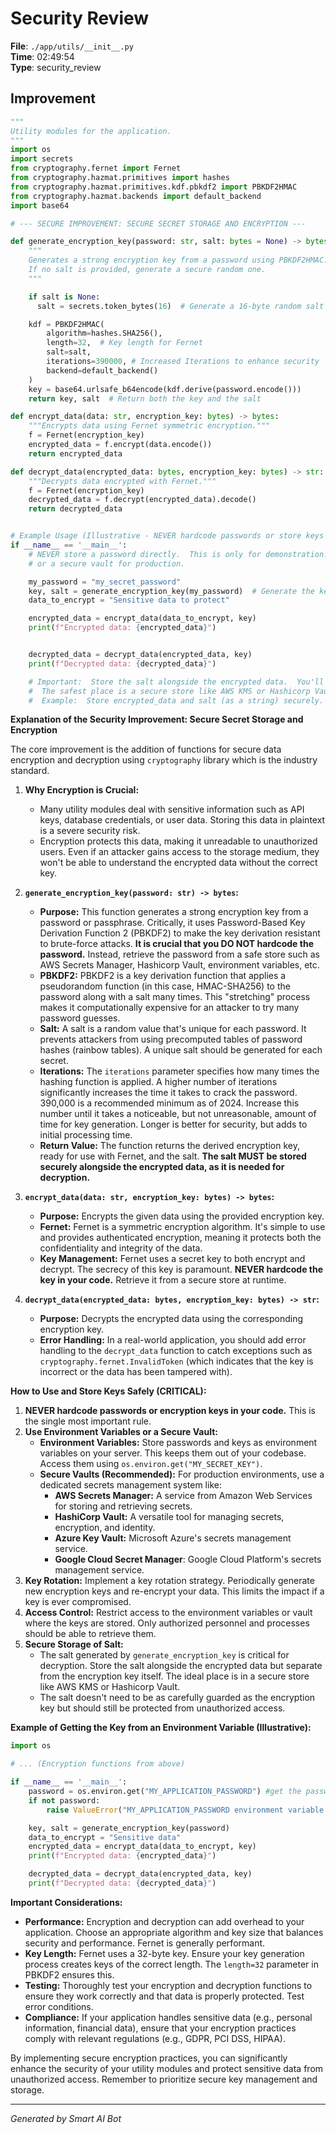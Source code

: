 # Security Review

**File**: `./app/utils/__init__.py`  
**Time**: 02:49:54  
**Type**: security_review

## Improvement

```python
"""
Utility modules for the application.
"""
import os
import secrets
from cryptography.fernet import Fernet
from cryptography.hazmat.primitives import hashes
from cryptography.hazmat.primitives.kdf.pbkdf2 import PBKDF2HMAC
from cryptography.hazmat.backends import default_backend
import base64

# --- SECURE IMPROVEMENT: SECURE SECRET STORAGE AND ENCRYPTION ---

def generate_encryption_key(password: str, salt: bytes = None) -> bytes:
    """
    Generates a strong encryption key from a password using PBKDF2HMAC.
    If no salt is provided, generate a secure random one.
    """

    if salt is None:
      salt = secrets.token_bytes(16)  # Generate a 16-byte random salt

    kdf = PBKDF2HMAC(
        algorithm=hashes.SHA256(),
        length=32,  # Key length for Fernet
        salt=salt,
        iterations=390000, # Increased Iterations to enhance security
        backend=default_backend()
    )
    key = base64.urlsafe_b64encode(kdf.derive(password.encode()))
    return key, salt  # Return both the key and the salt

def encrypt_data(data: str, encryption_key: bytes) -> bytes:
    """Encrypts data using Fernet symmetric encryption."""
    f = Fernet(encryption_key)
    encrypted_data = f.encrypt(data.encode())
    return encrypted_data

def decrypt_data(encrypted_data: bytes, encryption_key: bytes) -> str:
    """Decrypts data encrypted with Fernet."""
    f = Fernet(encryption_key)
    decrypted_data = f.decrypt(encrypted_data).decode()
    return decrypted_data


# Example Usage (Illustrative - NEVER hardcode passwords or store keys directly)
if __name__ == '__main__':
    # NEVER store a password directly.  This is only for demonstration.  Use environment variables
    # or a secure vault for production.

    my_password = "my_secret_password"
    key, salt = generate_encryption_key(my_password)  # Generate the key and salt
    data_to_encrypt = "Sensitive data to protect"

    encrypted_data = encrypt_data(data_to_encrypt, key)
    print(f"Encrypted data: {encrypted_data}")


    decrypted_data = decrypt_data(encrypted_data, key)
    print(f"Decrypted data: {decrypted_data}")

    # Important:  Store the salt alongside the encrypted data.  You'll need it for decryption.
    #  The safest place is a secure store like AWS KMS or Hashicorp Vault
    #  Example:  Store encrypted_data and salt (as a string) securely.
```

**Explanation of the Security Improvement: Secure Secret Storage and Encryption**

The core improvement is the addition of functions for secure data encryption and decryption using `cryptography` library which is the industry standard.

1.  **Why Encryption is Crucial:**

    *   Many utility modules deal with sensitive information such as API keys, database credentials, or user data. Storing this data in plaintext is a severe security risk.
    *   Encryption protects this data, making it unreadable to unauthorized users.  Even if an attacker gains access to the storage medium, they won't be able to understand the encrypted data without the correct key.

2.  **`generate_encryption_key(password: str) -> bytes`:**

    *   **Purpose:** This function generates a strong encryption key from a password or passphrase.  Critically, it uses Password-Based Key Derivation Function 2 (PBKDF2) to make the key derivation resistant to brute-force attacks.  **It is crucial that you DO NOT hardcode the password.**  Instead, retrieve the password from a safe store such as AWS Secrets Manager, Hashicorp Vault, environment variables, etc.
    *   **PBKDF2:** PBKDF2 is a key derivation function that applies a pseudorandom function (in this case, HMAC-SHA256) to the password along with a salt many times. This "stretching" process makes it computationally expensive for an attacker to try many password guesses.
    *   **Salt:**  A salt is a random value that's unique for each password.  It prevents attackers from using precomputed tables of password hashes (rainbow tables).  A unique salt should be generated for each secret.
    *   **Iterations:** The `iterations` parameter specifies how many times the hashing function is applied. A higher number of iterations significantly increases the time it takes to crack the password.  390,000 is a recommended minimum as of 2024.  Increase this number until it takes a noticeable, but not unreasonable, amount of time for key generation.  Longer is better for security, but adds to initial processing time.
    *   **Return Value:** The function returns the derived encryption key, ready for use with Fernet, and the salt.  **The salt MUST be stored securely alongside the encrypted data, as it is needed for decryption.**

3.  **`encrypt_data(data: str, encryption_key: bytes) -> bytes`:**

    *   **Purpose:** Encrypts the given data using the provided encryption key.
    *   **Fernet:** Fernet is a symmetric encryption algorithm.  It's simple to use and provides authenticated encryption, meaning it protects both the confidentiality and integrity of the data.
    *   **Key Management:** Fernet uses a secret key to both encrypt and decrypt.  The secrecy of this key is paramount.  **NEVER hardcode the key in your code.**  Retrieve it from a secure store at runtime.

4.  **`decrypt_data(encrypted_data: bytes, encryption_key: bytes) -> str`:**

    *   **Purpose:** Decrypts the encrypted data using the corresponding encryption key.
    *   **Error Handling:**  In a real-world application, you should add error handling to the `decrypt_data` function to catch exceptions such as `cryptography.fernet.InvalidToken` (which indicates that the key is incorrect or the data has been tampered with).

**How to Use and Store Keys Safely (CRITICAL):**

1.  **NEVER hardcode passwords or encryption keys in your code.** This is the single most important rule.
2.  **Use Environment Variables or a Secure Vault:**
    *   **Environment Variables:** Store passwords and keys as environment variables on your server.  This keeps them out of your codebase.  Access them using `os.environ.get("MY_SECRET_KEY")`.
    *   **Secure Vaults (Recommended):** For production environments, use a dedicated secrets management system like:
        *   **AWS Secrets Manager:** A service from Amazon Web Services for storing and retrieving secrets.
        *   **HashiCorp Vault:** A versatile tool for managing secrets, encryption, and identity.
        *   **Azure Key Vault:**  Microsoft Azure's secrets management service.
        *   **Google Cloud Secret Manager**: Google Cloud Platform's secrets management service.
3.  **Key Rotation:**  Implement a key rotation strategy.  Periodically generate new encryption keys and re-encrypt your data. This limits the impact if a key is ever compromised.
4.  **Access Control:**  Restrict access to the environment variables or vault where the keys are stored.  Only authorized personnel and processes should be able to retrieve them.
5.  **Secure Storage of Salt:**
    *   The salt generated by `generate_encryption_key` is critical for decryption. Store the salt alongside the encrypted data but separate from the encryption key itself. The ideal place is in a secure store like AWS KMS or Hashicorp Vault.
    *   The salt doesn't need to be as carefully guarded as the encryption key but should still be protected from unauthorized access.

**Example of Getting the Key from an Environment Variable (Illustrative):**

```python
import os

# ... (Encryption functions from above)

if __name__ == '__main__':
    password = os.environ.get("MY_APPLICATION_PASSWORD") #get the password from the environment
    if not password:
        raise ValueError("MY_APPLICATION_PASSWORD environment variable not set!")

    key, salt = generate_encryption_key(password)
    data_to_encrypt = "Sensitive data"
    encrypted_data = encrypt_data(data_to_encrypt, key)
    print(f"Encrypted data: {encrypted_data}")

    decrypted_data = decrypt_data(encrypted_data, key)
    print(f"Decrypted data: {decrypted_data}")
```

**Important Considerations:**

*   **Performance:** Encryption and decryption can add overhead to your application. Choose an appropriate algorithm and key size that balances security and performance.  Fernet is generally performant.
*   **Key Length:** Fernet uses a 32-byte key. Ensure your key generation process creates keys of the correct length. The `length=32` parameter in PBKDF2 ensures this.
*   **Testing:** Thoroughly test your encryption and decryption functions to ensure they work correctly and that data is properly protected.  Test error conditions.
*   **Compliance:** If your application handles sensitive data (e.g., personal information, financial data), ensure that your encryption practices comply with relevant regulations (e.g., GDPR, PCI DSS, HIPAA).

By implementing secure encryption practices, you can significantly enhance the security of your utility modules and protect sensitive data from unauthorized access. Remember to prioritize secure key management and storage.

---
*Generated by Smart AI Bot*
